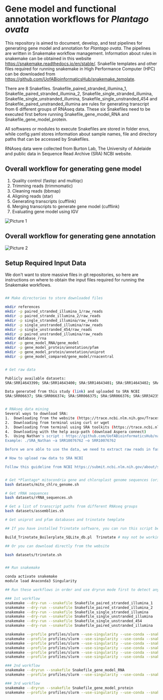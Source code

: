 # Gene model and functional annotation workflows for *Plantago ovata*

This repository is aimed to document, develop, and test pipelines for generating gene model and annotation for *Plantago ovata*. The pipelines are written in Snakemake workflow management. Information about rules in snakemake can be obtained in this website https://snakemake.readthedocs.io/en/stable/. Snakefile templates and other files required for running snakemake in High Performance Computer (HPC) can be downloaded from https://github.com/UofABioinformaticsHub/snakemake_template.

There are 8 Snakefiles. Snakefile_paired_stranded_illumina_1, Snakefile_paired_stranded_illumina_2, Snakefile_single_stranded_illumina, Snakefile_single_unstranded_illumina, Snakefile_single_unstranded_454 and Snakefile_paired_unstranded_illumina are rules for generating transcript from 6 different groups of RNAseq data. These six Snakefiles need to be executed first before running Snakefile_gene_model_RNA and Snakefile_gene_model_protein.

All softwares or modules to execute Snakefiles are stored in folder envs, while config.yaml stores information about sample names, file and directory paths that can be accessed by Snakefiles.

RNAseq data were collected from Burton Lab, The University of Adelaide and public data in Sequence Read Archive (SRA) NCBI website.


## Overall workflow for generating gene model

1.	Quality control (fastqc and multiqc)
2.	Trimming reads (trimmomatic)
3.	Cleaning reads (bbmap)
4.	Aligning reads (star)
5.	Generating transcripts (cufflink)
6.	Merging transcripts to generate gene model (cufflink)
7.	Evaluating gene model using IGV

![Picture 1](https://user-images.githubusercontent.com/57382343/102685534-4f86d800-4231-11eb-8f43-cc7cc62d1f57.png)

## Overall workflow for generating gene annotation

![Picture 2](https://user-images.githubusercontent.com/57382343/102685569-aee4e800-4231-11eb-8d10-a161b88540e7.png)

## Setup Required Input Data

We don't want to store massive files in git repositories, so here are instructions on where to obtain the input files required for running the Snakemake workflows.

```bash 

## Make directories to store downloaded files

mkdir references
mkdir -p paired_stranded_illumina_1/raw_reads
mkdir -p paired_strande_illumina_2/raw_reads
mkdir -p single_stranded_illumina/raw_reads
mkdir -p single_unstranded_illumina/raw_reads
mkdir -p single_unstranded_454/raw_reads
mkdir -p paired_unstranded_illumina/raw_reads
mkdir database_rrna
mkdir -p gene_model_RNA/gene_model
mkdir -p gene_model_protein/annotation/pfam
mkdir -p gene_model_protein/annotation/uniprot
mkdir -p gene_model_compared/gene_model/rnacentral

```

```bash

# Get raw data

Publicly available datasets:
SRA:SRR14643399; SRA:SRR14643400; SRA:SRR14643401; SRA:SRR14643402; SRA:SRR14643403; SRA:SRR14643404; SRA:SRR14643405; SRA:SRR14643406; SRA:SRR14643407; SRA:SRR14643408; SRA:SRR14643409; SRA:SRR14643410; SRA:SRR14643411; SRA:SRR14643412; SRA:SRR14643413; SRA:SRR14643414; SRA:SRR14643415; SRA:SRR14643416; SRA:SRR14643417; SRA:SRR14643418; SRA:SRR14643419; SRA:SRR14643420; SRA:SRR14643421; SRA:SRR14643422; SRA:SRR14643423; SRA:SRR14643424; SRA:SRR14643425; SRA:SRR14643426; SRA:SRR14643427; SRA:SRR14643428; SRA:SRR14643429; SRA:SRR14643430; SRA:SRR14643431; SRA:SRR14643432; SRA:SRR14643433; SRA:SRR14643434; SRA:SRR14643435; SRA:SRR14643436

Data generated from this study (link) and uploaded to SRA NCBI
SRA:SRR06637; SRA:SRR066374; SRA:SRR066375; SRA:SRR066376; SRA:SRR342350; SRA:SRR342351; SRA:SRR629688; SRA:SRR1311174; SRA:SRR1311175; SRA:SRR1311176; SRA:SRR1311177; SRA:SRR3883622 SRA:SRR3883620; SRA:SRR3883621; SRA:SRR3883618; SRA:SRR3883619; SRA:SRR3885726; SRA:SRR3885727; SRA:SRR3885728; SRA:SRR5434206; SRA:SRR5434207; SRA:SRR5434208; SRA:SRR5434209; SRA:SRR5434211; SRA:SRR5434210; SRA:SRR5434213; SRA:SRR5434212


# RNAseq data mining
Several ways to download SRA:
1.	Downloading from the website (https://trace.ncbi.nlm.nih.gov/Traces/sra/sra.cgi?view=search_seq_name)
2.	Downloading from terminal using curl or wget
3.	Downloading from terminal using SRA toolkits (https://trace.ncbi.nlm.nih.gov/Traces/sra/sra.cgi?view=software)
4.	Downloading with the help ascp-path (download Aspera connect)
5.	Using Nathan's script : https://github.com/UofABioinformaticsHub/nathan_sysadmin_scripts/blob/master/general_script/sra_downloader.sh. Copy Nathan’s script then use nano to create file SRA_Nathan, making the script executable : chmod tx SRA_Nathan, inside the directory where we save the script, run it by typing:
Example: ./SRA_Nathan –a SRR10076762 –o SRR10076762 

Before we are able to use the data, we need to extract raw reads in fastq format from the SRA. 

# How to upload raw data to SRA NCBI

Follow this guideline from NCBI https://submit.ncbi.nlm.nih.gov/about/sra/
```

```bash

# Get *Plantago* mitocondria gene and chloroplast genome sequences (originally downloaded from NCBI website)
bash datasets/mito_chlro_genome.sh

# Get rRNA sequences
bash datasets/rRNA_sequences.sh

# Get a list of transcript paths from different RNAseq groups
bash datasets/assemblies.sh

# Get uniprot and pfam databases and trinotate template

## If you have installed Trinotate software, you can run this script below:

Build_Trinotate_Boilerplate_SQLite_db.pl  Trinotate # may not be working as they update the databases

## Or you can download directly from the website

bash datasets/trinotate.sh

```

```bash

## Run snakemake

conda activate snakemake
module load Anaconda3 Singularity

## Run these workflows in order and use dryrun mode first to detect any problem related to snakemake rules

### 1st workflow 
snakemake --dry-run --snakefile Snakefile_paired_stranded_illumina_1
snakemake --dry-run --snakefile Snakefile_paired_stranded_illumina_2
snakemake --dry-run --snakefile Snakefile_single_stranded_illumina
snakemake --dry-run --snakefile Snakefile_single_unstranded_illumina
snakemake --dry-run --snakefile Snakefile_single_unstranded_454
snakemake --dry-run --snakefile Snakefile_paired_unstranded_illumina

snakemake --profile profiles/slurm --use-singularity --use-conda --snakefile Snakefile_paired_stranded_illumina_1
snakemake --profile profiles/slurm --use-singularity --use-conda --snakefile Snakefile_paired_stranded_illumina_2
snakemake --profile profiles/slurm --use-singularity --use-conda --snakefile Snakefile_single_stranded_illumina
snakemake --profile profiles/slurm --use-singularity --use-conda --snakefile Snakefile_single_unstranded_illumina
snakemake --profile profiles/slurm --use-singularity --use-conda --snakefile Snakefile_single_unstranded_454
snakemake --profile profiles/slurm --use-singularity --use-conda --snakefile Snakefile_paired_unstranded_illumina

### 2nd workflow
snakemake --dryrun --snakefile Snakefile_gene_model_RNA
snakemake --profile profiles/slurm --use-singularity --use-conda --snakefile Snakefile_gene_model_RNA

### 3rd workflow
snakemake --dryrun --snakefile Snakefile_gene_model_protein
snakemake --profile profiles/slurm --use-singularity --use-conda --snakefile Snakefile_gene_model_protein

```


